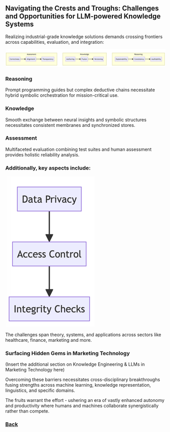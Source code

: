 ## Navigating the Crests and Troughs: Challenges and Opportunities for LLM-powered Knowledge Systems

Realizing industrial-grade knowledge solutions demands crossing frontiers across capabilities, evaluation, and integration:

![img_8.png](../images/img_8.png)

### Reasoning

Prompt programming guides but complex deductive chains necessitate hybrid symbolic orchestration for mission-critical use.

### Knowledge

Smooth exchange between neural insights and symbolic structures necessitates consistent membranes and synchronized stores.

### Assessment

Multifaceted evaluation combining test suites and human assessment provides holistic reliability analysis.

### Additionally, key aspects include:

![img_9.png](../images/img_9.png)

The challenges span theory, systems, and applications across sectors like healthcare, finance, marketing and more.

### Surfacing Hidden Gems in Marketing Technology

(Insert the additional section on Knowledge Engineering & LLMs in Marketing Technology here)

Overcoming these barriers necessitates cross-disciplinary breakthroughs fusing strengths across machine learning, knowledge representation, linguistics, and specific domains.

The fruits warrant the effort - ushering an era of vastly enhanced autonomy and productivity where humans and machines collaborate synergistically rather than compete.

### [Back](..%2Freadme.md)